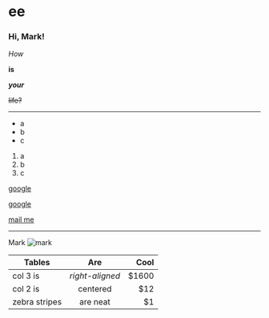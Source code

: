 # ee
### Hi, Mark!
*How*

__is__

**_your_**

~~life?~~

___
* a
* b
* c

1. a
2. b
3. c

[google](https://www.google.com)

[google](https://www.google.com "Google's Homepage")

[mail me](mailto:vadzherikhova@mail.ru)

***
Mark
![mark](https://i.ytimg.com/vi/sIFFywo_-1w/maxresdefault.jpg "mark")

| Tables        | Are           | Cool  |
| ------------- |:-------------:| -----:|
| col 3 is      | _right-aligned_ | $1600 |
| col 2 is      | centered      |   $12 |
| zebra stripes | are neat      |    $1 |
